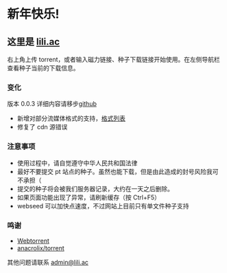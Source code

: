 # 新年快乐!

## 这里是 [lili.ac](https://www.lili.ac)

右上角上传 torrent，或者输入磁力链接、种子下载链接开始使用。在左侧导航栏查看种子当前的下载信息。

### 变化

版本 0.0.3 详细内容请移步[github](https://github.com/darknightlab/www.lili.ac)

-   新增对部分流媒体格式的支持，[格式列表](/markdown?source=https%3A%2F%2Fcdn.jsdelivr.net%2Fgh%2Fdarknightlab%2Fwww.lili.ac%400.0.3%2Fassets%2Fmd%2Fsupporttable.md)
-   修复了 cdn 源错误

### 注意事项

-   使用过程中，请自觉遵守中华人民共和国法律
-   最好不要提交 pt 站点的种子。虽然也能下载，但是由此造成的封号风险我可不承担（
-   提交的种子将会被我们服务器记录，大约在一天之后删除。
-   如果页面功能出现了异常，请刷新缓存（按 Ctrl+F5）
-   webseed 可以加快点速度，不过网站上目前只有单文件种子支持

### 鸣谢

-   [Webtorrent](https://github.com/webtorrent/webtorrent)
-   [anacrolix/torrent](https://github.com/anacrolix/torrent)

其他问题请联系 admin@lili.ac

